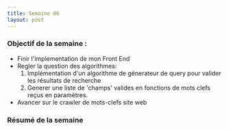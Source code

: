 ```yaml
---
title: Semaine 06
layout: post
---
```


### Objectif de la semaine : 
- Finir l'implementation de mon Front End 
- Regler la question des algorithmes:
  1. Implémentation d'un algorithme de génerateur de query pour valider les résultats de recherche
  2. Generer une liste de 'champs' valides en fonctions de mots clefs reçus en paramètres.
- Avancer sur le crawler de mots-clefs site web

### Résumé de la semaine 
 



